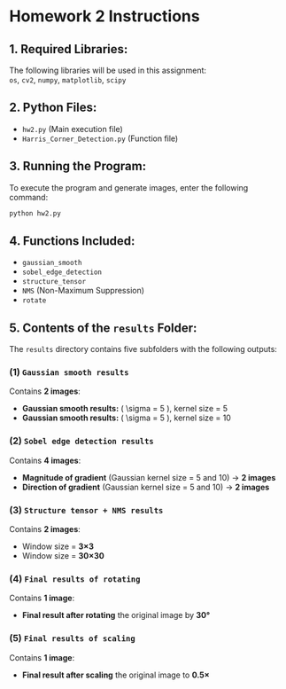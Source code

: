 # **Homework 2 Instructions**  

## **1. Required Libraries:**  
The following libraries will be used in this assignment:  
`os`, `cv2`, `numpy`, `matplotlib`, `scipy`  

## **2. Python Files:**  
- `hw2.py` (Main execution file)  
- `Harris_Corner_Detection.py` (Function file)  

## **3. Running the Program:**  
To execute the program and generate images, enter the following command:  
```bash
python hw2.py
```  

## **4. Functions Included:**  
- `gaussian_smooth`  
- `sobel_edge_detection`  
- `structure_tensor`  
- `NMS` (Non-Maximum Suppression)  
- `rotate`  

## **5. Contents of the `results` Folder:**  
The `results` directory contains five subfolders with the following outputs:  

### **(1) `Gaussian smooth results`**  
Contains **2 images**:  
- **Gaussian smooth results:** \( \sigma = 5 \), kernel size = 5  
- **Gaussian smooth results:** \( \sigma = 5 \), kernel size = 10  

### **(2) `Sobel edge detection results`**  
Contains **4 images**:  
- **Magnitude of gradient** (Gaussian kernel size = 5 and 10) → **2 images**  
- **Direction of gradient** (Gaussian kernel size = 5 and 10) → **2 images**  

### **(3) `Structure tensor + NMS results`**  
Contains **2 images**:  
- Window size = **3×3**  
- Window size = **30×30**  

### **(4) `Final results of rotating`**  
Contains **1 image**:  
- **Final result after rotating** the original image by **30°**  

### **(5) `Final results of scaling`**  
Contains **1 image**:  
- **Final result after scaling** the original image to **0.5×**  
